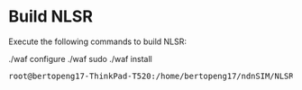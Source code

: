 
# Build NLSR

Execute the following commands to build NLSR:

./waf configure
./waf
sudo ./waf install

<pre>
root@bertopeng17-ThinkPad-T520:/home/bertopeng17/ndnSIM/NLSR# <b>./waf configure</b>
</pre>
